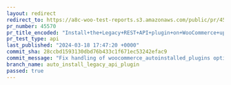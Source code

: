 ```yaml
---
layout: redirect
redirect_to: https://a8c-woo-test-reports.s3.amazonaws.com/public/pr/45570/api/index.html
pr_number: 45570
pr_title_encoded: "Install+the+Legacy+REST+API+plugin+on+WooCommerce+upgrade+if+needed"
pr_test_type: api
last_published: "2024-03-18 17:47:20 +0000"
commit_sha: 28ccbd1593130dbd76b433c1f671ec53242efac9
commit_message: "Fix handling of woocommerce_autoinstalled_plugins option"
branch_name: auto_install_legacy_api_plugin
passed: true
---
```

